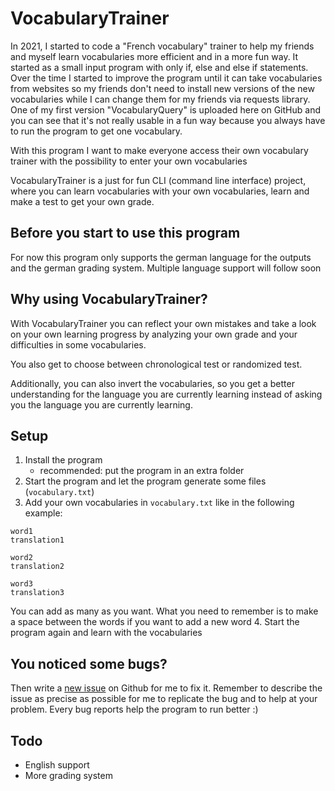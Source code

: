 # VocabularyTrainer
In 2021, I started to code a "French vocabulary" trainer to help my friends and myself learn vocabularies more 
efficient and in a more fun way. It started as a small input program with only if, else and else if statements. 
Over the time I started to improve the program until it can take vocabularies from websites so my friends don't need to 
install new versions of the new vocabularies while I can change them for my friends via requests library. 
One of my first version "VocabularyQuery" is uploaded here on GitHub and you can see that it's not really usable in a fun way
because you always have to run the program to get one vocabulary.


With this program I want to make everyone access their own vocabulary trainer with the possibility to enter your own vocabularies 

VocabularyTrainer is a just for fun CLI (command line interface) project, where you can learn vocabularies with your own vocabularies, learn and make a test to get your own grade.

## Before you start to use this program
For now this program only supports the german language for the outputs and the german grading system. Multiple language support will follow soon

## Why using VocabularyTrainer?
With VocabularyTrainer you can reflect your own mistakes and take a look on your own learning progress by analyzing your own grade and your difficulties in some vocabularies.

You also get to choose between chronological test or randomized test. 

Additionally, you can also invert the vocabularies, so you get a better understanding for the language you are currently learning
instead of asking you the language you are currently learning.

## Setup
1. Install the program
    - recommended: put the program in an extra folder
2. Start the program and let the program generate some files (`vocabulary.txt`)
3. Add your own vocabularies in `vocabulary.txt` like in the following example:
```
word1
translation1

word2
translation2

word3
translation3
```
You can add as many as you want. What you need to remember is to make a space between the words if you want to add a new word
4. Start the program again and learn with the vocabularies


## You noticed some bugs?
Then write a [new issue](https://github.com/DramaLvl1/VocabularyTrainer/issues) on Github for me to fix it. Remember to describe the issue as precise as possible for me to replicate the bug and to help at your problem.
Every bug reports help the program to run better :)



## Todo
- English support
- More grading system